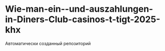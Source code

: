 # Wie-man-ein--und-auszahlungen-in-Diners-Club-casinos-t-tigt-2025-khx
Автоматически созданный репозиторий
